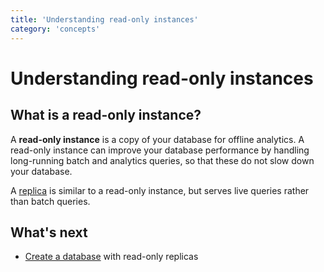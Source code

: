 ```yaml
---
title: 'Understanding read-only instances'
category: 'concepts'
---
```


# Understanding read-only instances

## What is a read-only instance?

A **read-only instance** is a copy of your database for offline analytics. A read-only instance can improve your database performance by handling long-running batch and analytics queries, so that these do not slow down your database.

A [replica](understanding-replicas) is similar to a read-only instance, but serves live queries rather than batch queries.

## What's next

+ [Create a database](creating-database) with read-only replicas
